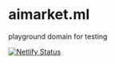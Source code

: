 # aimarket.ml
playground domain for testing 
<br>


[![Netlify Status](https://api.netlify.com/api/v1/badges/b53685fb-27cd-406c-9718-b70a3f288eaa/deploy-status)](https://app.netlify.com/sites/bespoke-semolina-a5ab6f/deploys)
